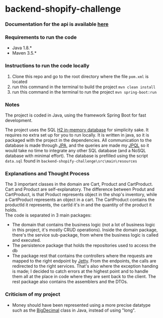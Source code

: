 # backend-shopify-challenge

### Documentation for the api is available [here](api_documentation.md)

### Requirements to run the code
- Java 1.8.*
- Maven 3.5.*

### Instructions to run the code locally

1. Clone this repo and go to the root directory where the file `pom.xml` is located
2. run this command in the terminal to build the project `mvn clean install`
3. run this command in the terminal to run the project `mvn spring-boot:run`

### Notes

The project is coded in Java, using the framework Spring Boot for fast development.

The project uses the SQL [H2 in-memory database](http://www.h2database.com/html/main.html) for simplicity sake. It requires no extra set up for you to run locally. It is written in java, so it is packaged with the project in the dependencies. All communication to the database is made through [JPA](https://en.wikipedia.org/wiki/Java_Persistence_API), and the queries are made my [JPQL](https://en.wikipedia.org/wiki/Java_Persistence_Query_Language) so it would take no time to integrate any other SQL database (and a NoSQL database with minimal effort). The database is prefilled using the script `data.sql` found in `backend-shopify-challenge\src\main\resources`

### Explanations and Thought Process

The 3 important classes in the domain are Cart, Product and CartProduct. Cart and Product are self-explanatory. The difference between Produt and CartProduct, is that Product represents object in the shop's inventory, while a CartProduct represents an object in a cart. The CartProduct contains the productId it represents, the cartId it's in and the quantity of the product it holds.
<br>
The code is separated in 3 main packages: 
- The domain that contains the business logic (not a lot of business logic in this project, it's mostly CRUD operations). Inside the domain package, there's the service sub-package, from where the business logic is called and executed. 
- The persistence package that holds the repositories used to access the db
- The package rest that contains the controllers where the requests are mapped to the right endpoint by [Jetty](https://en.wikipedia.org/wiki/Jetty_(web_server)). From the endpoints, the calls are redirected to the right services. That's also where the exception handing is made; I decided to catch errors at the highest point and to handle them all at the place in code where they are sent back to the client. The rest package also contains the assemblers and the DTOs.

### Criticism of my project

- Money should have been represented using a more precise datatype such as the [BigDecimal](https://docs.oracle.com/javase/8/docs/api/java/math/BigDecimal.html) class in Java, instead of using "long". 
